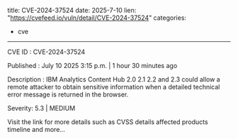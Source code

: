  
title: CVE-2024-37524
date: 2025-7-10
lien: "https://cvefeed.io/vuln/detail/CVE-2024-37524"
categories:
  - cve
---

CVE ID : CVE-2024-37524

Published :  July 10
2025
3:15 p.m. | 1 hour
30 minutes ago

Description : IBM Analytics Content Hub 2.0
2.1
2.2
and 2.3 could allow a remote attacker to obtain sensitive information when a detailed technical error message is returned in the browser.

Severity: 5.3 | MEDIUM

Visit the link for more details
such as CVSS details
affected products
timeline
and more...
